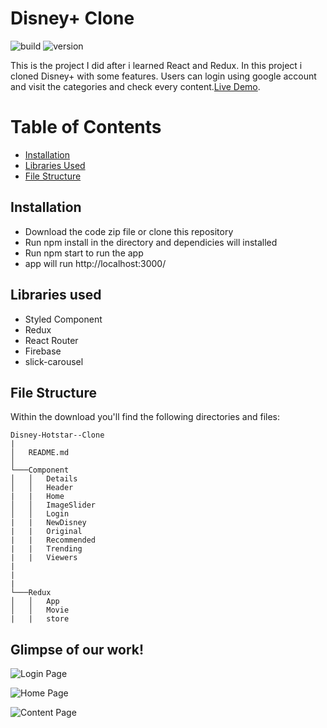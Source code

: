 # Disney+ Clone

![build](https://img.shields.io/travis/USER/REPO.svg) ![version](https://img.shields.io/badge/version-1.0.0-blue.svg)  
<!--- ![Product Presentation Image](public/cover.png) --> 
This is the project I did after i learned React and Redux. In this project i cloned Disney+ with some features. Users can login using google account and visit the categories and check every content.[Live Demo](https://disneyplusbysd.netlify.app/).
# Table of Contents

* [Installation](#installation)
* [Libraries Used](#libraries-Used)
* [File Structure](#file-structure)


## Installation

* Download the code zip file or clone this repository
* Run npm install in the directory and dependicies will installed
* Run npm start to run the app
* app will run http://localhost:3000/

## Libraries used

* Styled Component
* Redux
* React Router
* Firebase
* slick-carousel

## File Structure

Within the download you'll find the following directories and files:

```
Disney-Hotstar--Clone
|
│   README.md 
│
└───Component
│   │   Details
│   │   Header
|   |   Home
│   │   ImageSlider
│   │   Login
|   |   NewDisney
|   |   Original
|   |   Recommended
|   |   Trending
|   |   Viewers
|   
|              
|    
└───Redux
│   │   App
│   │   Movie
|   |   store
```  
## Glimpse of our work!


![Login Page](https://user-images.githubusercontent.com/77038659/127681224-ca30e141-7f2f-4926-9339-dc8d9ec182a9.png)

![Home Page](https://user-images.githubusercontent.com/77038659/127681220-7bad58dd-be4c-4a00-b088-daf427cf7b2c.png)

![Content Page](https://user-images.githubusercontent.com/77038659/127681190-3476fe28-8b64-468a-9acf-5a5f7d196463.png)




